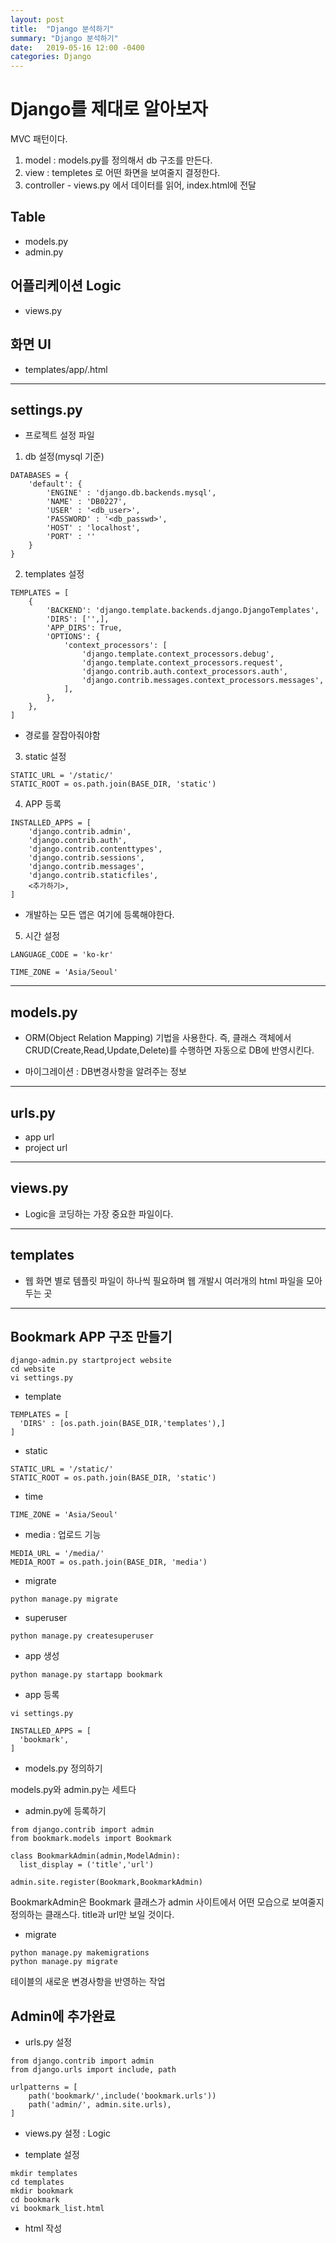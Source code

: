 ```yaml
---
layout: post
title:  "Django 분석하기"
summary: "Django 분석하기"
date:   2019-05-16 12:00 -0400
categories: Django
---
```


# Django를 제대로 알아보자

MVC 패턴이다.

1. model : models.py를 정의해서 db 구조를 만든다.
2. view : templetes 로 어떤 화면을 보여줄지 결정한다.
3. controller - views.py 에서 데이터를 읽어, index.html에 전달


## Table
- models.py
- admin.py

## 어플리케이션 Logic
- views.py

## 화면 UI
- templates/app/<name>.html

---

## settings.py
- 프로젝트 설정 파일

1. db 설정(mysql 기준)

```
DATABASES = {
    'default': {
        'ENGINE' : 'django.db.backends.mysql',
        'NAME' : 'DB0227',
        'USER' : '<db_user>',
        'PASSWORD' : '<db_passwd>',
        'HOST' : 'localhost',
        'PORT' : ''
    }
}
```

2. templates 설정

```
TEMPLATES = [
    {
        'BACKEND': 'django.template.backends.django.DjangoTemplates',
        'DIRS': ['',],
        'APP_DIRS': True,
        'OPTIONS': {
            'context_processors': [
                'django.template.context_processors.debug',
                'django.template.context_processors.request',
                'django.contrib.auth.context_processors.auth',
                'django.contrib.messages.context_processors.messages',
            ],
        },
    },
]
```

- 경로를 잘잡아줘야함

3. static 설정

```
STATIC_URL = '/static/'
STATIC_ROOT = os.path.join(BASE_DIR, 'static')
```

4. APP 등록

```
INSTALLED_APPS = [
    'django.contrib.admin',
    'django.contrib.auth',
    'django.contrib.contenttypes',
    'django.contrib.sessions',
    'django.contrib.messages',
    'django.contrib.staticfiles',
    <추가하기>,
]
```

- 개발하는 모든 앱은 여기에 등록해야한다.

5. 시간 설정

```
LANGUAGE_CODE = 'ko-kr'

TIME_ZONE = 'Asia/Seoul'
```

---

## models.py
- ORM(Object Relation Mapping) 기법을 사용한다. 즉, 클래스 객체에서 CRUD(Create,Read,Update,Delete)를 수행하면 자동으로 DB에 반영시킨다.

- 마이그레이션 : DB변경사항을 알려주는 정보

---

## urls.py
- app url
- project url

---

## views.py
- Logic을 코딩하는 가장 중요한 파일이다.

---

## templates

- 웹 화면 별로 템플릿 파일이 하나씩 필요하며 웹 개발시 여러개의 html 파일을 모아두는 곳

 ---

## Bookmark APP 구조 만들기

```
django-admin.py startproject website
cd website
vi settings.py
```

- template

```
TEMPLATES = [
  'DIRS' : [os.path.join(BASE_DIR,'templates'),]
]
```

- static

```
STATIC_URL = '/static/'
STATIC_ROOT = os.path.join(BASE_DIR, 'static')
```

- time

```
TIME_ZONE = 'Asia/Seoul'
```

- media : 업로드 기능

```
MEDIA_URL = '/media/'
MEDIA_ROOT = os.path.join(BASE_DIR, 'media')
```

- migrate

```
python manage.py migrate
```

- superuser

```
python manage.py createsuperuser
```

- app 생성

```
python manage.py startapp bookmark
```

- app 등록

```
vi settings.py

INSTALLED_APPS = [
  'bookmark',
]
```

- models.py 정의하기

models.py와 admin.py는 세트다

- admin.py에 등록하기

```
from django.contrib import admin
from bookmark.models import Bookmark

class BookmarkAdmin(admin,ModelAdmin):
  list_display = ('title','url')

admin.site.register(Bookmark,BookmarkAdmin)
```

BookmarkAdmin은 Bookmark 클래스가 admin 사이트에서 어떤 모습으로 보여줄지 정의하는 클래스다. title과 url만 보일 것이다.

- migrate

```
python manage.py makemigrations
python manage.py migrate
```

테이블의 새로운 변경사항을 반영하는 작업

## Admin에 추가완료

- urls.py 설정

```
from django.contrib import admin
from django.urls import include, path

urlpatterns = [
    path('bookmark/',include('bookmark.urls'))
    path('admin/', admin.site.urls),
]
```

- views.py 설정 : Logic

- template 설정

```
mkdir templates
cd templates
mkdir bookmark
cd bookmark
vi bookmark_list.html
```

- html 작성

